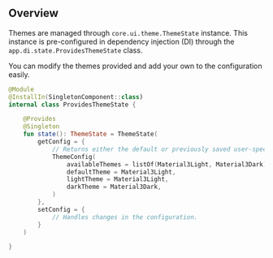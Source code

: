 ## Overview

Themes are managed through `core.ui.theme.ThemeState` instance.
This instance is pre-configured in dependency injection (DI) through the `app.di.state.ProvidesThemeState` class.

You can modify the themes provided and add your own to the configuration easily.

```kotlin
@Module
@InstallIn(SingletonComponent::class)
internal class ProvidesThemeState {

    @Provides
    @Singleton
    fun state(): ThemeState = ThemeState(
        getConfig = {
            // Returns either the default or previously saved user-specific configuration.
            ThemeConfig(
                availableThemes = listOf(Material3Light, Material3Dark),
                defaultTheme = Material3Light,
                lightTheme = Material3Light,
                darkTheme = Material3Dark,
            )
        },
        setConfig = {
            // Handles changes in the configuration.
        }
    )

}
```

